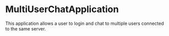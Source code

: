 # MultiUserChatApplication
This application allows a user to login and chat to multiple users connected to the same server. 
